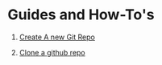 
# Guides and How-To's

1. [Create A new Git Repo](./How-to-create-git-repo.md)

2. [Clone a github repo](./How-to-clone-a-github-repo.md)
